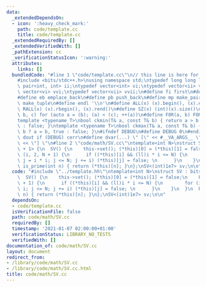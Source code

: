 ```yaml
---
data:
  _extendedDependsOn:
  - icon: ':heavy_check_mark:'
    path: code/template.cc
    title: code/template.cc
  _extendedRequiredBy: []
  _extendedVerifiedWith: []
  _pathExtension: cc
  _verificationStatusIcon: ':warning:'
  attributes:
    links: []
  bundledCode: "#line 1 \"code/template.cc\"\n// this line is here for a reason\n\
    #include <bits/stdc++.h>\nusing namespace std;\ntypedef long long ll;\ntypedef\
    \ pair<int, int> ii;\ntypedef vector<int> vi;\ntypedef vector<ii> vii;\ntypedef\
    \ vector<vi> vvi;\ntypedef vector<vii> vvii;\n#define fi first\n#define se second\n\
    #define eb emplace_back\n#define pb push_back\n#define mp make_pair\n#define mt\
    \ make_tuple\n#define endl '\\n'\n#define ALL(x) (x).begin(), (x).end()\n#define\
    \ RALL(x) (x).rbegin(), (x).rend()\n#define SZ(x) (int)(x).size()\n#define FOR(a,\
    \ b, c) for (auto a = (b); (a) < (c); ++(a))\n#define F0R(a, b) FOR (a, 0, (b))\n\
    template <typename T>\nbool ckmin(T& a, const T& b) { return a > b ? a = b, true\
    \ : false; }\ntemplate <typename T>\nbool ckmax(T& a, const T& b) { return a <\
    \ b ? a = b, true : false; }\n#ifndef DEBUG\n#define DEBUG 0\n#endif\n#define\
    \ dout if (DEBUG) cerr\n#define dvar(...) \" [\" << #__VA_ARGS__ \": \" << (__VA_ARGS__)\
    \ << \"] \"\n#line 2 \"code/math/SV.cc\"\ntemplate<int N>\nstruct SV : bitset<N\
    \ + 1> {\n  SV() {\n    this->set(); (*this)[0] = (*this)[1] = false;\n    FOR\
    \ (i, 2, N + 1) {\n      if ((*this)[i] && (ll)i * i <= N) {\n        for (int\
    \ j = i * i; j <= N; j += i) (*this)[j] = false; \n      }\n    }\n  }\n  bool\
    \ is_prime(int n) { return (*this)[n]; }\n};\nSV<(int)1e7> sv;\n\n"
  code: "#include \"../template.hh\"\ntemplate<int N>\nstruct SV : bitset<N + 1> {\n\
    \  SV() {\n    this->set(); (*this)[0] = (*this)[1] = false;\n    FOR (i, 2, N\
    \ + 1) {\n      if ((*this)[i] && (ll)i * i <= N) {\n        for (int j = i *\
    \ i; j <= N; j += i) (*this)[j] = false; \n      }\n    }\n  }\n  bool is_prime(int\
    \ n) { return (*this)[n]; }\n};\nSV<(int)1e7> sv;\n\n"
  dependsOn:
  - code/template.cc
  isVerificationFile: false
  path: code/math/SV.cc
  requiredBy: []
  timestamp: '2021-01-07 02:00:00+01:00'
  verificationStatus: LIBRARY_NO_TESTS
  verifiedWith: []
documentation_of: code/math/SV.cc
layout: document
redirect_from:
- /library/code/math/SV.cc
- /library/code/math/SV.cc.html
title: code/math/SV.cc
---
```


